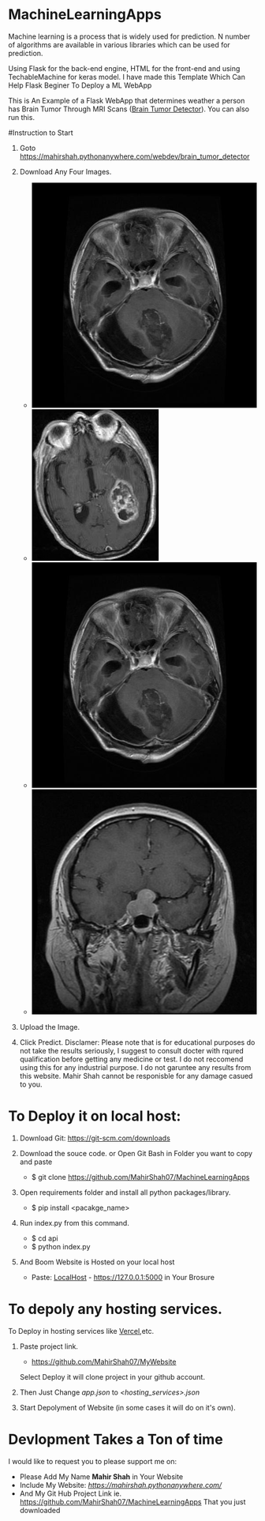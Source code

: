 # MachineLearningApps

Machine learning is a process that is widely used for prediction. N number of algorithms are available in various libraries which can be used for prediction.

Using Flask for the back-end engine, HTML for the front-end and using TechableMachine for keras model. I have made this Template Which Can Help Flask Beginer To Deploy a ML WebApp

This is An Example of a Flask WebApp that determines weather a person has Brain Tumor Through MRI Scans ([Brain Tumor Detector](https://mahirshah.pythonanywhere.com/webdev/brain_tumor_detector)). You can also run this.

#Instruction to Start
1. Goto https://mahirshah.pythonanywhere.com/webdev/brain_tumor_detector

2. Download Any Four Images.
   * ![Glicoma](https://github.com/MahirShah07/MachineLearningApps/blob/main/api/static/DataSet/Glioma/Te-glTr_0000.jpg)
   * ![Meningioma](https://github.com/MahirShah07/MachineLearningApps/blob/main/api/static/DataSet/Meningioma/Te-meTr_0001.jpg)
   * ![Pituitary](https://github.com/MahirShah07/MachineLearningApps/blob/main/api/static/DataSet/Glioma/Te-glTr_0000.jpg)
   * ![No Tumor](https://github.com/MahirShah07/MachineLearningApps/blob/main/api/static/DataSet/Pituitary/Te-piTr_0001.jpg)
   
5. Upload the Image.

6. Click Predict.
Disclamer: Please note that is for educational purposes do not take the results seriously, I suggest to consult docter with rqured qualification before getting any medicine or test. I do not reccomend using this for any industrial purpose. I do not garuntee any results from this website. Mahir Shah cannot be responisble for any damage casued to you.

# To Deploy it on local host:
1. Download Git: https://git-scm.com/downloads
2. Download the souce code. or 
   Open Git Bash in Folder you want to copy and paste 
   * $ git clone https://github.com/MahirShah07/MachineLearningApps

3. Open requirements folder and install all python packages/library.
   * $ pip install <pacakge_name>  
   
4. Run index.py from this command.
   * $ cd api 
   * $ python index.py
5. And Boom Website is Hosted on your local host
   * Paste: [LocalHost](https://127.0.0.1:5000) - https://127.0.0.1:5000 in Your Brosure
   
# To depoly any hosting services.
To Deploy in hosting services like [Vercel](https://vercel.com/),etc.

1. Paste project link.
   * https://github.com/MahirShah07/MyWebsite
   
   Select Deploy it will clone project in your github account.
2. Then Just Change *app.json* to *<hosting_services>.json*

2. Start Depolyment of Website (in some cases it will do on it's own).

# Devlopment Takes a Ton of time 
   I would like to request you to please support me on:
   * Please Add My Name **Mahir Shah** in Your Website 
   * Include My Website: *https://mahirshah.pythonanywhere.com/*
   * And My Git Hub Project Link ie. https://github.com/MahirShah07/MachineLearningApps That you just downloaded
